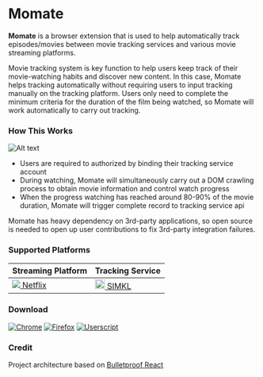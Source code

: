 # Momate

**Momate** is a browser extension that is used to help automatically track episodes/movies between movie tracking services and various movie streaming platforms.

Movie tracking system is key function to help users keep track of their movie-watching habits and discover new content. In this case, Momate helps tracking automatically without requiring users to input tracking manually on the tracking platform. Users only need to complete the minimum criteria for the duration of the film being watched, so Momate will work automatically to carry out tracking.

### How This Works
![Alt text](https://ucarecdn.com/27d138be-dfb3-4dbc-85ab-debb0cfdd240/MomateRawDesign.jpg "a title")

- Users are required to authorized by binding their tracking service account
- During watching, Momate will simultaneously carry out a DOM crawling process to obtain movie information and control watch progress
- When the progress watching has reached around 80-90% of the movie duration, Momate will trigger complete record to tracking service api

Momate has heavy dependency on 3rd-party applications, so open source is needed to open up user contributions to fix 3rd-party integration failures.

### **Supported Platforms** <a id="anchor-link"></a>
  <table>
    <thead>
      <tr>
        <th>Streaming Platform</th>
        <th>Tracking Service</th>
      </tr>
    </thead>
    <tbody>
      <tr>
          <td><a href="https://netflix.com"><img src="https://favicon.malsync.moe/?domain=https://netflix.com"> Netflix</a></td>
          <td><a href="https://simkl.com"><img width="20" src="https://cdn6.aptoide.com/imgs/b/b/8/bb8ef66f099e698b0604b2e1765c2670_icon.png"> SIMKL</a></td>
        </tr>
    </tbody>
  </table>

### **Download**

[![Chrome](https://img.shields.io/chrome-web-store/users/kekjfbackdeiabghhcdklcdoekaanoel.svg?style=flat-square&label=Chrome&logo=google%20chrome&logoColor=white)](#)
[![Firefox](https://img.shields.io/amo/users/mal-sync.svg?style=flat-square&label=Firefox&logo=mozilla%20firefox&logoColor=white)](#)
[![Userscript](https://img.shields.io/badge/Userscript-Download-brightgreen.svg?style=flat-square&label=Userscript&logo=javascript&logoColor=white)](#)

### Credit
Project architecture based on [Bulletproof React](https://github.com/alan2207/bulletproof-react)